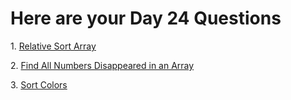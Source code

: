<h1>Here are your Day 24 Questions </h1>
<p>1. <a href = "https://leetcode.com/problems/relative-sort-array/"> Relative Sort Array</a></p>
<p>2. <a href = "https://leetcode.com/problems/find-all-numbers-disappeared-in-an-array/">Find All Numbers Disappeared in an Array</a></p>
<p>3. <a href = "https://leetcode.com/problems/sort-colors/">Sort Colors</a></p>
